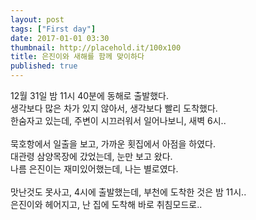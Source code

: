 ```yaml
---
layout: post
tags: ["First day"]
date: 2017-01-01 03:30
thumbnail: http://placehold.it/100x100
title: 은진이와 새해를 함께 맞이하다
published: true
---
```


12월 31일 밤 11시 40분에 동해로 출발했다.<br>
생각보다 많은 차가 있지 않아서, 생각보다 빨리 도착했다.<br>
한숨자고 있는데, 주변이 시끄러워서 일어나보니, 새벽 6시..<br>
<br>
묵호항에서 일출을 보고, 가까운 횟집에서 아점을 하였다.<br>
대관령 삼양목장에 갔었는데, 눈만 보고 왔다.<br>
나름 은진이는 재미있어했는데, 나는 별로였다.<br>
<br>
맛난것도 못사고, 4시에 출발했는데, 부천에 도착한 것은 밤 11시..<br>
은진이와 헤어지고, 난 집에 도착해 바로 취침모드로..